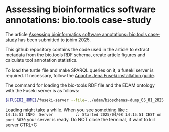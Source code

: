 # Assessing bioinformatics software annotations: bio.tools case-study 

The article [Assessing bioinformatics software annotations: bio.tools case-study](JOBIM2025_submission_219.pdf) has been submitted to jobim 2025. 

This github repository contains the code used in the article to extract metadata from the bio.tools RDF schema, create article figures and calculate tool annotation statistics. 

To load the turtle file and make SPARQL queries on it, a fuseki server is required. If necessary, follow the [Apache Jena Fuseki installation guide](Installation_guide_Fuseki). 

The command for loading the bio-tools RDF file and the EDAM ontology with the Fuseki server is as follows: 
```bash
${FUSEKI_HOME}/fuseki-server --file=../edam/bioschemas-dump_05_01_2025.ttl --file=../edam/EDAM_1.25.owl  /biotoolsEdam
```
Loading might take a while. When you see something like :  
`14:15:51 INFO  Server          :: Started 2025/04/08 14:15:51 CEST on port 3030`  your server is ready.
Do NOT close the terminal, if want to kiil server CTRL+C
